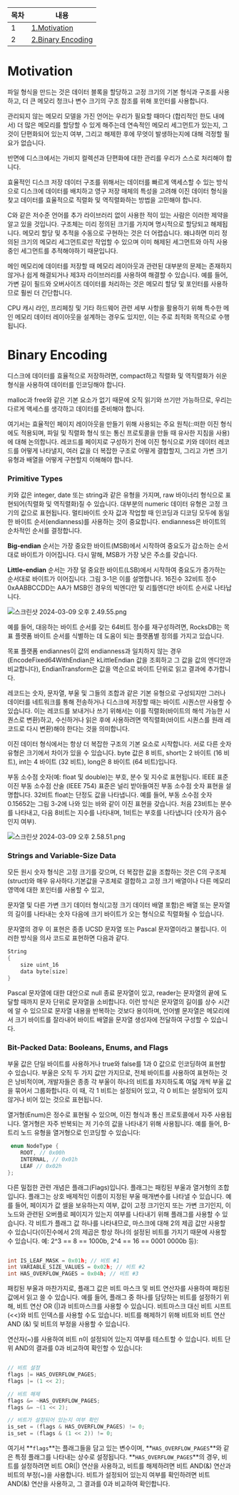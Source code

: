 
|목차|내용|
|------|---|
|1|[1.Motivation](#Motivation)|
|2|[2.Binary Encoding](#Binary-Encoding)|



# Motivation

파일 형식을 만드는 것은 데이터 블록을 할당하고 고정 크기의 기본 형식과 구조를 사용하고, 더 큰 메모리 청크나 변수 크기의 구조 참조를 위해 포인터를 사용합니다.

관리되지 않는 메모리 모델을 가진 언어는 우리가 필요할 때마다 (합리적인 한도 내에서) 더 많은 메모리를 할당할 수 있게 해주는데 연속적인 메모리 세그먼트가 있는지, 그것이 단편화되어 있는지 여부, 그리고 해제한 후에 무엇이 발생하는지에 대해 걱정할 필요가 없습니다. 

반면에 디스크에서는 가비지 컬렉션과 단편화에 대한 관리를 우리가 스스로 처리해야 합니다.

효율적인 디스크 저장 데이터 구조를 위해서는 데이터를 빠르게 액세스할 수 있는 방식으로 디스크에 데이터를 배치하고 영구 저장 매체의 특성을 고려해 이진 데이터 형식을 찾고 데이터를 효율적으로 직렬화 및 역직렬화하는 방법을 고민해야 합니다.

C와 같은 저수준 언어를 추가 라이브러리 없이 사용한 적이 있는 사람은 이러한 제약을 알고 있을 것입니다. 구조체는 미리 정의된 크기를 가지며 명시적으로 할당되고 해제됩니다. 메모리 할당 및 추적을 수동으로 구현하는 것은 더 어렵습니다. 왜냐하면 미리 정의된 크기의 메모리 세그먼트로만 작업할 수 있으며 이미 해제된 세그먼트와 아직 사용 중인 세그먼트를 추적해야하기 때문입니다.

메인 메모리에 데이터를 저장할 때 메모리 레이아웃과 관련된 대부분의 문제는 존재하지 않거나 쉽게 해결되거나 제3자 라이브러리를 사용하여 해결할 수 있습니다. 예를 들어, 가변 길이 필드와 오버사이즈 데이터를 처리하는 것은 메모리 할당 및 포인터를 사용하므로 훨씬 더 간단합니다. 

CPU 캐시 라인, 프리페칭 및 기타 하드웨어 관련 세부 사항을 활용하기 위해 특수한 메인 메모리 데이터 레이아웃을 설계하는 경우도 있지만, 이는 주로 최적화 목적으로 수행됩니다.

# Binary Encoding

디스크에 데이터를 효율적으로 저장하려면, compact하고 직렬화 및 역직렬화가 쉬운 형식을 사용하여 데이터를 인코딩해야 합니다. 

malloc과 free와 같은 기본 요소가 없기 때문에 오직 읽기와 쓰기만 가능하므로, 우리는 다르게 액세스를 생각하고 데이터를 준비해야 합니다.

여기서는 효율적인 페이지 레이아웃을 만들기 위해 사용되는 주요 원칙(::떠한 이진 형식에도 적용되며, 파일 및 직렬화 형식 또는 통신 프로토콜을 만들 때 유사한 지침을 사용)에 대해 논의합니다. 
레코드를 페이지로 구성하기 전에 이진 형식으로 키와 데이터 레코드를 어떻게 나타낼지, 여러 값을 더 복잡한 구조로 어떻게 결합할지, 그리고 가변 크기 유형과 배열을 어떻게 구현할지 이해해야 합니다.

### Primitive Types

키와 값은 integer, date 또는 string과 같은 유형을 가지며, raw 바이너리 형식으로 표현되어(직렬화 및 역직렬화)질 수 있습니다.
대부분의 numeric 데이터 유형은 고정 크기의 값으로 표현됩니다. 멀티바이트 숫자 값과 작업할 때 인코딩과 디코딩 모두에 동일한 바이트 순서(endianness)를 사용하는 것이 중요합니다. endianness은 바이트의 순차적인 순서를 결정합니다.

**Big-endian**
순서는 가장 중요한 바이트(MSB)에서 시작하여 중요도가 감소하는 순서대로 바이트가 이어집니다. 다시 말해, MSB가 가장 낮은 주소를 갖습니다.

**Little-endian**
순서는 가장 덜 중요한 바이트(LSB)에서 시작하여 중요도가 증가하는 순서대로 바이트가 이어집니다.
그림 3-1은 이를 설명합니다. 16진수 32비트 정수 0xAABBCCDD는 AA가 MSB인 경우의 빅엔디안 및 리틀엔디안 바이트 순서로 나타납니다.

![스크린샷 2024-03-09 오후 2.49.55.png](https://prod-files-secure.s3.us-west-2.amazonaws.com/0c6a30f7-0581-4dec-a684-19dc4d80e412/b4c74127-e15d-453e-8d39-243ead1b59fd/%E1%84%89%E1%85%B3%E1%84%8F%E1%85%B3%E1%84%85%E1%85%B5%E1%86%AB%E1%84%89%E1%85%A3%E1%86%BA_2024-03-09_%E1%84%8B%E1%85%A9%E1%84%92%E1%85%AE_2.49.55.png)

예를 들어, 대응하는 바이트 순서를 갖는 64비트 정수를 재구성하려면, RocksDB는 목표 플랫폼 바이트 순서를 식별하는 데 도움이 되는 플랫폼별 정의를 가지고 있습니다. 

목표 플랫폼 endiannes이 값의 endianness과 일치하지 않는 경우 (EncodeFixed64WithEndian은 kLittleEndian 값을 조회하고 그 값을 값의 엔디안과 비교합니다), EndianTransform은 값을 역순으로 바이트 단위로 읽고 결과에 추가합니다.

레코드는 숫자, 문자열, 부울 및 그들의 조합과 같은 기본 유형으로 구성되지만 그러나 데이터를 네트워크를 통해 전송하거나 디스크에 저장할 때는 바이트 시퀀스만 사용할 수 있습니다. 이는 레코드를 보내거나 쓰기 위해서는 이를 직렬화(바이트의 해석 가능한 시퀀스로 변환)하고, 수신하거나 읽은 후에 사용하려면 역직렬화(바이트 시퀀스를 원래 레코드로 다시 변환)해야 한다는 것을 의미합니다.

이진 데이터 형식에서는 항상 더 복잡한 구조의 기본 요소로 시작합니다. 서로 다른 숫자 유형은 크기에서 차이가 있을 수 있습니다. byte 값은 8 비트, short는 2 바이트 (16 비트), int는 4 바이트 (32 비트), long은 8 바이트 (64 비트)입니다.

부동 소수점 숫자(예: float 및 double)는 부호, 분수 및 지수로 표현됩니다. IEEE 표준 이진 부동 소수점 산술 (IEEE 754) 표준은 널리 받아들여진 부동 소수점 숫자 표현을 설명합니다. 32비트 float는 단정도 값을 나타냅니다. 예를 들어, 부동 소수점 숫자 0.15652는 그림 3-2에 나와 있는 바와 같이 이진 표현을 갖습니다. 처음 23비트는 분수를 나타내고, 다음 8비트는 지수를 나타내며, 1비트는 부호를 나타냅니다 (숫자가 음수인지 여부).

![스크린샷 2024-03-09 오후 2.58.51.png](https://prod-files-secure.s3.us-west-2.amazonaws.com/0c6a30f7-0581-4dec-a684-19dc4d80e412/1b67dbfd-5ece-4fe4-a610-02219b84701a/%E1%84%89%E1%85%B3%E1%84%8F%E1%85%B3%E1%84%85%E1%85%B5%E1%86%AB%E1%84%89%E1%85%A3%E1%86%BA_2024-03-09_%E1%84%8B%E1%85%A9%E1%84%92%E1%85%AE_2.58.51.png)

### Strings and Variable-Size Data

모든 원시 숫자 형식은 고정 크기를 갖으며, 더 복잡한 값을 조합하는 것은 C의 구조체(struct)와 매우 유사하다.기본값을 구조체로 결합하고 고정 크기 배열이나 다른 메모리 영역에 대한 포인터를 사용할 수 있고,

문자열 및 다른 가변 크기 데이터 형식(고정 크기 데이터 배열 포함)은 배열 또는 문자열의 길이를 나타내는 숫자 다음에 크기 바이트가 오는 형식으로 직렬화될 수 있습니다. 

문자열의 경우 이 표현은 종종 UCSD 문자열 또는 Pascal 문자열이라고 불립니다. 이러한 방식을 의사 코드로 표현하면 다음과 같다.

```c
String
{
    size uint_16
    data byte[size]
}
```

Pascal 문자열에 대한 대안으로 null 종료 문자열이 있고, reader는 문자열의 끝에 도달할 때까지 문자 단위로 문자열을 소비합니다. 이런 방식은 문자열의 길이를 상수 시간에 알 수 있으므로 문자열 내용을 반복하는 것보다 용이하며, 언어별 문자열은 메모리에서 크기 바이트를 잘라내어 바이트 배열을 문자열 생성자에 전달하여 구성할 수 있습니다.

### Bit-Packed Data: Booleans, Enums, and Flags

부울 값은 단일 바이트를 사용하거나 true와 false를 1과 0 값으로 인코딩하여 표현할 수 있습니다. 부울은 오직 두 가지 값만 가지므로, 전체 바이트를 사용하여 표현하는 것은 낭비적이며, 개발자들은 종종 각 부울이 하나의 비트를 차지하도록 여덟 개씩 부울 값을 묶어서 그룹화합니다. 이 때, 각 1 비트는 설정되어 있고, 각 0 비트는 설정되어 있지 않거나 비어 있는 것으로 표현됩니다.

열거형(Enum)은 정수로 표현될 수 있으며, 이진 형식과 통신 프로토콜에서 자주 사용됩니다. 열거형은 자주 반복되는 저 기수의 값을 나타내기 위해 사용됩니다. 예를 들어, B-트리 노드 유형을 열거형으로 인코딩할 수 있습니다:

```c
 enum NodeType {
    ROOT, // 0x00h
    INTERNAL, // 0x01h
    LEAF // 0x02h
};
```

다른 밀접한 관련 개념은 플래그(Flags)입니다. 플래그는 패킹된 부울과 열거형의 조합입니다. 플래그는 상호 배제적인 이름이 지정된 부울 매개변수를 나타낼 수 있습니다. 예를 들어, 페이지가 값 셀을 보유하는지 여부, 값이 고정 크기인지 또는 가변 크기인지, 이 노드와 관련된 오버플로 페이지가 있는지 여부를 나타내기 위해 플래그를 사용할 수 있습니다. 각 비트가 플래그 값 하나를 나타내므로, 마스크에 대해 2의 제곱 값만 사용할 수 있습니다(이진수에서 2의 제곱은 항상 하나의 설정된 비트를 가지기 때문에 사용할 수 있습니다. 예: 2^3 == 8 == 1000b, 2^4 == 16 == 0001 0000b 등):

```c

int IS_LEAF_MASK = 0x01h; // 비트 #1
int VARIABLE_SIZE_VALUES = 0x02h; // 비트 #2
int HAS_OVERFLOW_PAGES = 0x04h; // 비트 #3
```

패킹된 부울과 마찬가지로, 플래그 값은 비트 마스크 및 비트 연산자를 사용하여 패킹된 값에서 읽고 쓸 수 있습니다. 예를 들어, 플래그 중 하나를 담당하는 비트를 설정하기 위해, 비트 연산 OR (|)과 비트마스크를 사용할 수 있습니다. 비트마스크 대신 비트 시프트(<<)와 비트 인덱스를 사용할 수도 있습니다. 비트를 해제하기 위해 비트와 비트 연산 AND (&) 및 비트의 부정을 사용할 수 있습니다.

연산자(~)를 사용하여 비트 n이 설정되어 있는지 여부를 테스트할 수 있습니다. 비트 단위 AND의 결과를 0과 비교하여 확인할 수 있습니다:

```c

// 비트 설정
flags |= HAS_OVERFLOW_PAGES;
flags |= (1 << 2);

// 비트 해제
flags &= ~HAS_OVERFLOW_PAGES;
flags &= ~(1 << 2);

// 비트가 설정되어 있는지 여부 확인
is_set = (flags & HAS_OVERFLOW_PAGES) != 0;
is_set = (flags & (1 << 2)) != 0;

```

여기서 **`flags`**는 플래그들을 담고 있는 변수이며, **`HAS_OVERFLOW_PAGES`**와 같은 특정 플래그를 나타내는 상수로 설정됩니다. **`HAS_OVERFLOW_PAGES`**의 경우, 비트를 설정하려면 비트 OR(|) 연산을 사용하고, 비트를 해제하려면 비트 AND(&) 연산과 비트의 부정(~)을 사용합니다. 비트가 설정되어 있는지 여부를 확인하려면 비트 AND(&) 연산을 사용하고, 그 결과를 0과 비교하여 확인합니다.
